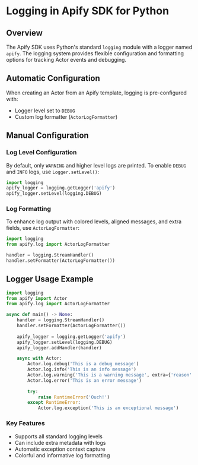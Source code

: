 # Logging in Apify SDK for Python

## Overview

The Apify SDK uses Python's standard `logging` module with a logger named `apify`. The logging system provides flexible configuration and formatting options for tracking Actor events and debugging.

## Automatic Configuration

When creating an Actor from an Apify template, logging is pre-configured with:
- Logger level set to `DEBUG`
- Custom log formatter (`ActorLogFormatter`)

## Manual Configuration

### Log Level Configuration

By default, only `WARNING` and higher level logs are printed. To enable `DEBUG` and `INFO` logs, use `Logger.setLevel()`:

```python
import logging
apify_logger = logging.getLogger('apify')
apify_logger.setLevel(logging.DEBUG)
```

### Log Formatting

To enhance log output with colored levels, aligned messages, and extra fields, use `ActorLogFormatter`:

```python
import logging
from apify.log import ActorLogFormatter

handler = logging.StreamHandler()
handler.setFormatter(ActorLogFormatter())
```

## Logger Usage Example

```python
import logging
from apify import Actor
from apify.log import ActorLogFormatter

async def main() -> None:
    handler = logging.StreamHandler()
    handler.setFormatter(ActorLogFormatter())
    
    apify_logger = logging.getLogger('apify')
    apify_logger.setLevel(logging.DEBUG)
    apify_logger.addHandler(handler)

    async with Actor:
        Actor.log.debug('This is a debug message')
        Actor.log.info('This is an info message')
        Actor.log.warning('This is a warning message', extra={'reason': 'Bad Actor!'})
        Actor.log.error('This is an error message')
        
        try:
            raise RuntimeError('Ouch!')
        except RuntimeError:
            Actor.log.exception('This is an exceptional message')
```

### Key Features
- Supports all standard logging levels
- Can include extra metadata with logs
- Automatic exception context capture
- Colorful and informative log formatting